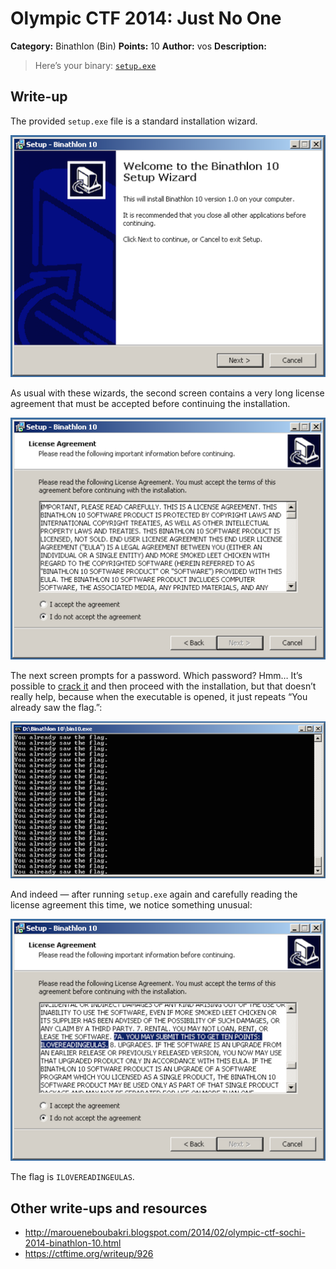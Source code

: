 # Olympic CTF 2014: Just No One

**Category:** Binathlon (Bin)
**Points:** 10
**Author:** vos
**Description:**

> Here’s your binary: [`setup.exe`](setup.exe)

## Write-up

The provided `setup.exe` file is a standard installation wizard.

![](setup-1.png)

As usual with these wizards, the second screen contains a very long license agreement that must be accepted before continuing the installation.

![](setup-2.png)

The next screen prompts for a password. Which password? Hmm… It’s possible to [crack it](http://maroueneboubakri.blogspot.com/2014/02/olympic-ctf-sochi-2014-binathlon-10.html) and then proceed with the installation, but that doesn’t really help, because when the executable is opened, it just repeats “You already saw the flag.”:

![You already saw the flag.](executable.png)

And indeed — after running `setup.exe` again and carefully reading the license agreement this time, we notice something unusual:

![7A. YOU MAY SUBMIT THIS TO GET TEN POINTS: ILOVEREADINGEULAS.](setup-4.png)

The flag is `ILOVEREADINGEULAS`.

## Other write-ups and resources

* <http://maroueneboubakri.blogspot.com/2014/02/olympic-ctf-sochi-2014-binathlon-10.html>
* <https://ctftime.org/writeup/926>
